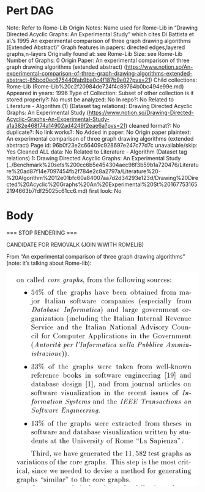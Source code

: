 # Pert DAG

Note: Refer to Rome-Lib
Origin Notes: Name used for Rome-Lib in “Drawing Directed Acyclic Graphs: An Experimental Study”  which cites Di Battista et al.’s 1995 An experimental comparison of three graph drawing algorithms (Extended Abstract)”
Graph features in papers: directed edges,layered graphs,n-layers
Originally found at: see Rome-Lib
Size: see Rome-Lib
Number of Graphs: 0
Origin Paper: An experimental comparison of three graph drawing algorithms (extended abstract) (https://www.notion.so/An-experimental-comparison-of-three-graph-drawing-algorithms-extended-abstract-85bcd0ec675440fab9ba0c4f187b9e02?pvs=21)
Child collections: Rome-Lib (Rome-Lib%20c2f20984de724f4c89764b0bc494e99e.md)
Appeared in years: 1996
Type of Collection: Subset of other collection
is it stored properly?: No
must be analyzed: No
In repo?: No
Related to Literature - Algorithm (1) (Dataset tag relations): Drawing Directed Acyclic Graphs: An Experimental Study (https://www.notion.so/Drawing-Directed-Acyclic-Graphs-An-Experimental-Study-a1a382e468f74a14902ad4249f2eae6a?pvs=21)
cleaned format?: No
duplicate?: No
link works?: No
Added in paper: No
Origin paper plaintext: An experimental comparison of three graph drawing algorithms (extended abstract)
Page id: 96b0f23e2c66409c928697e247c77d7c
unavailable/skip: Yes
Cleaned ALL data: No
Related to Literature - Algorithm (Dataset tag relations) 1: Drawing Directed Acyclic Graphs: An Experimental Study (../Benchmark%20sets%200cc6b5e454304aec98f3b59b1a720476/Literature%20ad87f14e7097454fb2f784e2c8a2797a/Literature%20-%20Algorithm%2012e01bfc60a84007aa7d2d34293e123d/Drawing%20Directed%20Acyclic%20Graphs%20An%20Experimental%20St%201677531652194663b7fdf25025c61cc6.md)
first look: No

# Body

=== STOP RENDERING ===

CANDIDATE FOR REMOVALK (JOIN WWITH ROMELIB)

From “An experimental comparison of three graph drawing algorithms” (note: it’s talking about Rome-lib):

![Screen Shot 2023-05-09 at 1.22.31 PM.png](Pert%20DAG%2096b0f23e2c66409c928697e247c77d7c/Screen_Shot_2023-05-09_at_1.22.31_PM.png)
